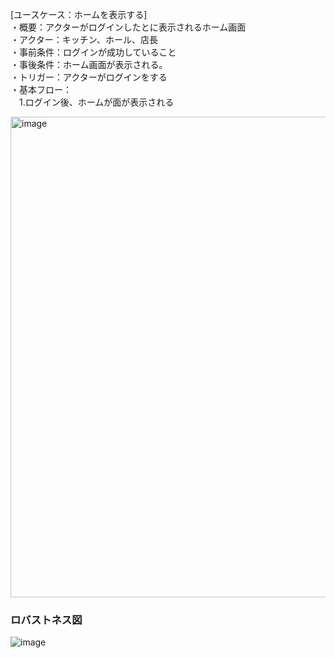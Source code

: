 [ユースケース：ホームを表示する]  
・概要：アクターがログインしたとに表示されるホーム画面   
・アクター：キッチン、ホール、店長  
・事前条件：ログインが成功していること   
・事後条件：ホーム画面が表示される。  
・トリガー：アクターがログインをする  
・基本フロー：    
　1.ログイン後、ホームが面が表示される

<img width="769" alt="image" src="https://github.com/urakawa-es5/security/assets/119495449/44e4c542-b6dd-4928-b317-75213b2d3d0e">


### ロバストネス図
![image](https://github.com/urakawa-es5/security/assets/103549087/f7602f66-7bea-47b0-aa50-edc79f7c071c)

